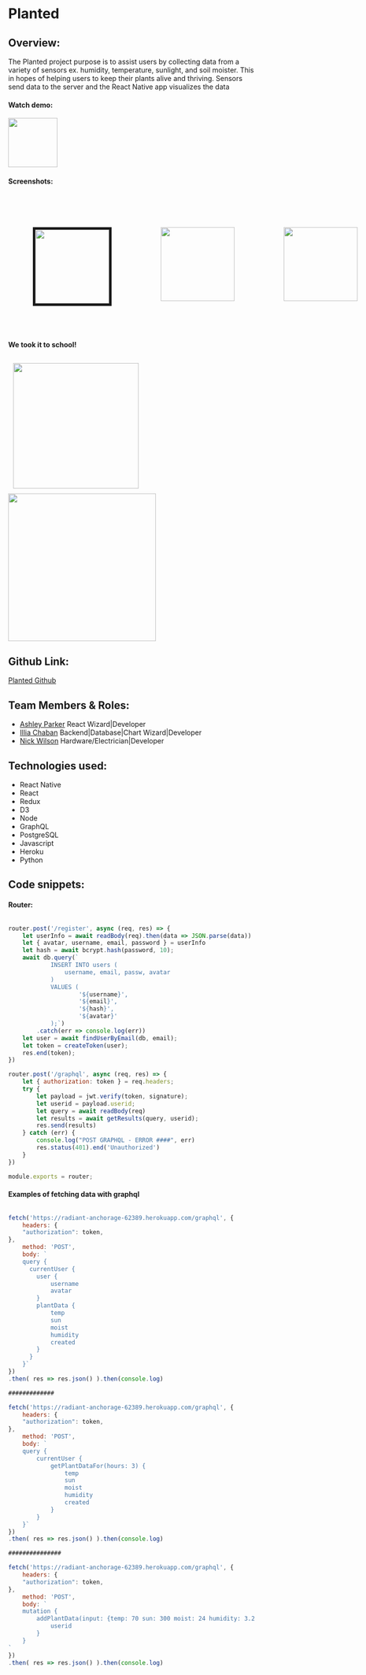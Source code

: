 # Planted

## Overview:
The Planted project purpose is to assist users by collecting data from a variety of sensors ex. humidity, temperature, sunlight, and soil moister.  This in hopes of helping users to keep their plants alive and thriving.
Sensors send data to the server and the React Native app visualizes the data

#### Watch demo:

<a href="https://youtu.be/lKG6Cvn-An0" target="_blank">
  <img src="https://user-images.githubusercontent.com/34459770/40526186-c12a01d0-5fb2-11e8-8817-634b20ed2d6e.png" height="100"/>
</a>

#### Screenshots:


<br/>

<div style=" display: flex; justify-content: space-between">
  <img src="https://user-images.githubusercontent.com/34459770/40523781-49cfe166-5fa5-11e8-92e7-f10cd1fe21dd.jpg" width="150" border="5" style="margin: 50px;"/>
  <img src="https://user-images.githubusercontent.com/34459770/40523784-4b9f7916-5fa5-11e8-8ce3-693efbe1f7f3.jpg" width="150" style="margin: 50px;"/>
  <img src="https://user-images.githubusercontent.com/34459770/40523785-4d19c620-5fa5-11e8-86ac-b28ddf2796ca.jpg" width="150" style="margin: 50px;"/>
  <img src="https://user-images.githubusercontent.com/34459770/40523786-4eb230f8-5fa5-11e8-8d4a-377df698907a.jpg" width="150" style="margin: 50px;"/>
  <img src="https://user-images.githubusercontent.com/34459770/40523789-4fd75b84-5fa5-11e8-9682-8fdc51fa327b.jpg" width="150" style="margin: 50px; border: 2px solid black"/>
</div>

#### We took it to school!
<div>
  <img src="https://user-images.githubusercontent.com/34459770/40523648-ae53b5fa-5fa4-11e8-90ee-90042c96d635.jpg" width="255" style="margin: 10px;"/>
  <img src="https://user-images.githubusercontent.com/34459770/40524387-44a91fd8-5fa8-11e8-94d9-69d46daed6f3.png" width="300" margin='10'/>
  
</div>



## Github Link:
[Planted Github](https://github.com/PlantedDC/planted-front)

## Team Members & Roles:
* [Ashley Parker](https://github.com/codingandcaring) React Wizard|Developer
* [Illia Chaban](https://github.com/illiaChaban) Backend|Database|Chart Wizard|Developer
* [Nick Wilson](https://github.com/NickWilsonDev) Hardware/Electrician|Developer

## Technologies used:
* React Native
* React
* Redux
* D3
* Node
* GraphQL
* PostgreSQL 
* Javascript
* Heroku
* Python

## Code snippets:

#### Router:
```javascript

router.post('/register', async (req, res) => {
    let userInfo = await readBody(req).then(data => JSON.parse(data))
    let { avatar, username, email, password } = userInfo
    let hash = await bcrypt.hash(password, 10);
    await db.query(`
            INSERT INTO users (
                username, email, passw, avatar
            )
            VALUES (
                    '${username}',
                    '${email}',
                    '${hash}',
                    '${avatar}'
            );`)
        .catch(err => console.log(err))
    let user = await findUserByEmail(db, email);
    let token = createToken(user);
    res.end(token);
})

router.post('/graphql', async (req, res) => {
    let { authorization: token } = req.headers;
    try {
        let payload = jwt.verify(token, signature);
        let userid = payload.userid;
        let query = await readBody(req)
        let results = await getResults(query, userid);
        res.send(results)
    } catch (err) {
        console.log("POST GRAPHQL - ERROR ####", err)
        res.status(401).end('Unauthorized')
    }
})

module.exports = router;
```

#### Examples of fetching data with graphql

```javascript

fetch('https://radiant-anchorage-62389.herokuapp.com/graphql', {
	headers: {
	"authorization": token,
},
	method: 'POST',
	body: `
	query {
	  currentUser {
        user {
            username
            avatar
        }
        plantData {
            temp
            sun
            moist
            humidity
            created
        }
	  }
    }`
})
.then( res => res.json() ).then(console.log)

#############

fetch('https://radiant-anchorage-62389.herokuapp.com/graphql', {
	headers: {
	"authorization": token,
},
	method: 'POST',
	body: `
    query { 
        currentUser { 
            getPlantDataFor(hours: 3) { 
                temp 
                sun 
                moist 
                humidity 
                created
            } 
        } 
    }`
})
.then( res => res.json() ).then(console.log)

###############

fetch('https://radiant-anchorage-62389.herokuapp.com/graphql', {
	headers: {
	"authorization": token,
},
	method: 'POST',
	body: `
    mutation {
        addPlantData(input: {temp: 70 sun: 300 moist: 24 humidity: 3.2  }) {
            userid
        } 
    }
`
})
.then( res => res.json() ).then(console.log)
```

